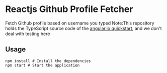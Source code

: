 # Reactjs Github Profile Fetcher
Fetch Github profile based on username you typed
Note:This repository holds the TypeScript source code of the [angular.io quickstart](https://angular.io/docs/ts/latest/quickstart.html),
and we don't deal with testing here

## Usage
```
npm install # Install the dependencies
npm start # Start the application
```

